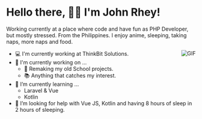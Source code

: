 # Hello there, 👨‍💻 I'm John Rhey! 
<p>
    Working currently at a place where code and have fun as PHP Developer, but mostly stressed. From the Philippines. I enjoy anime, sleeping, taking naps, more naps and food. 
</p>  

<img align="right" alt="GIF" src="https://media1.tenor.com/images/169155eb18f274d2f7793b0029642908/tenor.gif?itemid=17687730" />

- 💻 I'm currently working at ThinkBit Solutions.
- 🔭 I'm currently working on ...
  - 🤔 Remaking my old School projects. 
  - 📚 Anything that catches my interest. 
- 🌱 I’m currently learning ...
  - Laravel & Vue
  - Kotlin
- 🤔 I’m looking for help with Vue JS, Kotlin and having 8 hours of sleep in 2 hours of sleeping.

